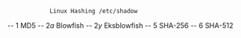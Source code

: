 				Linux Hashing /etc/shadow
-- $1$   MD5
-- $2a$ Blowfish
-- $2y$ Eksblowfish
-- $5$   SHA-256
-- $6$   SHA-512